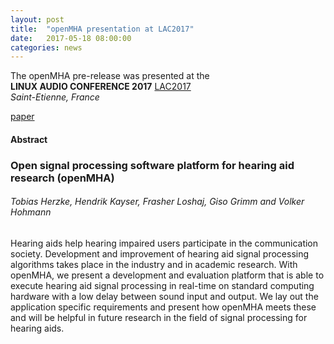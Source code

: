 ```yaml
---
layout: post
title:  "openMHA presentation at LAC2017"
date:   2017-05-18 08:00:00
categories: news
---
```


The openMHA pre-release was presented at the  
**LINUX AUDIO CONFERENCE 2017** [LAC2017](http://musinf.univ-st-etienne.fr/lac2017GB.html)  
*Saint-Etienne, France* 

[paper](http://musinf.univ-st-etienne.fr/lac2017/pdfs/05_C_G_141775.pdf)

#### Abstract 

### Open signal processing software platform for hearing aid research (openMHA)     

###### Tobias Herzke, Hendrik Kayser, Frasher Loshaj, Giso Grimm and Volker Hohmann

Hearing aids help hearing impaired users participate in the communication society. Development and improvement of hearing aid signal processing algorithms takes place in the industry and in academic research. With openMHA, we present a development and evaluation platform that is able to execute hearing aid signal processing in real-time on standard computing hardware with a low delay between sound input and output. We lay out the application specific requirements and present how openMHA meets these and will be helpful in future research in the field of signal processing for hearing aids.




  
